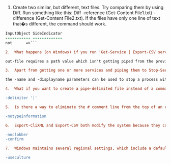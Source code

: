 1.  Create two similar, but different, text files. Try comparing them by using Diff. Run something like this: Diff -reference (Get-Content File1.txt) -difference (Get-Content File2.txt). If the files have only one line of text that�s different, the command should work.

```diff (cat .\test) (cat .\test2)
InputObject SideIndicator
----------- -------------
not      =>```

2.  What happens (on Windows) if you run 'Get-Service | Export-CSV services.csv | Out-File' from the console? Why does that happen? 

out-file requires a path value which isn't getting piped from the previous cmdlet. Export-csv also creates the file anyway.

3.  Apart from getting one or more services and piping them to Stop-Service, what other means does Stop-Service provide for you to specify the service or services you want to stop? Is it possible to stop a service without using Get-Service at all? 

the -name and -displayname parameters can be used to stop a process without using get-service

4.  What if you want to create a pipe-delimited file instead of a comma-separated (CSV) file? You�d still use the Export-CSV command, but what parameters would you specify? 

-delimiter '|'

5.  Is there a way to eliminate the # comment line from the top of an exported CSV file? That line typically contains type information, but what if you want to omit that from a particular file? 

-notypeinformation

6.  Export-CliXML and Export-CSV both modify the system because they can create and overwrite files. What parameter would prevent them from overwriting an existing file? What parameter would ask whether you were sure before proceeding to write the output file? 

-noclobber
-confirm

7.  Windows maintains several regional settings, which include a default list separator. On U.S. systems, that separator is a comma. How can you tell Export-CSV to use the system�s default separator rather than a comma?

-useculture